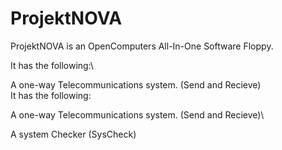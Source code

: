 # ProjektNOVA
ProjektNOVA is an OpenComputers All-In-One Software Floppy.


It has the following:\

  
A one-way Telecommunications system. (Send and Recieve)\
It has the following:

  
A one-way Telecommunications system. (Send and Recieve)\
  
A system Checker (SysCheck)
